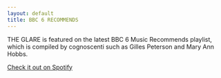 ```yaml
---
layout: default
title: BBC 6 RECOMMENDS
---
```


THE GLARE is featured on the latest BBC 6 Music Recommends playlist, which is compiled by cognoscenti such as Gilles Peterson and Mary Ann Hobbs.

[Check it out on Spotify](https://open.spotify.com/user/bbc_playlister/playlist/6ToRtiBeKUf0py8gZO6gQj)